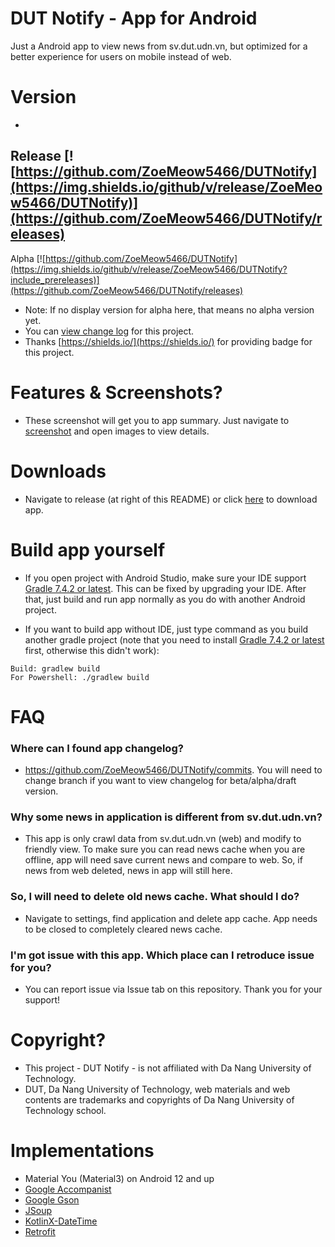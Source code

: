 # DUT Notify - App for Android

Just a Android app to view news from sv.dut.udn.vn, but optimized for a better experience for users
on mobile instead of web.

# Version

-
Release [![https://github.com/ZoeMeow5466/DUTNotify](https://img.shields.io/github/v/release/ZoeMeow5466/DUTNotify)](https://github.com/ZoeMeow5466/DUTNotify/releases)
-
Alpha [![https://github.com/ZoeMeow5466/DUTNotify](https://img.shields.io/github/v/release/ZoeMeow5466/DUTNotify?include_prereleases)](https://github.com/ZoeMeow5466/DUTNotify/releases)
- Note: If no display version for alpha here, that means no alpha version yet.
- You can [view change log](CHANGELOG.md) for this project.
- Thanks [https://shields.io/](https://shields.io/) for providing badge for this project.

# Features & Screenshots?

- These screenshot will get you to app summary. Just navigate to [screenshot](SCREENSHOT.md) and
  open images to view details.

# Downloads

- Navigate to release (at right of this README) or
  click [here](https://github.com/ZoeMeow5466/DUTNotify/releases) to download app.

# Build app yourself

- If you open project with Android Studio, make sure your IDE
  support [Gradle 7.4.2 or latest](https://gradle.org/releases/). This can be fixed by upgrading
  your IDE. After that, just build and run app normally as you do with another Android project.

- If you want to build app without IDE, just type command as you build another gradle project (note
  that you need to install [Gradle 7.4.2 or latest](https://gradle.org/releases/) first, otherwise
  this didn't work):

```
Build: gradlew build
For Powershell: ./gradlew build
```

# FAQ

### Where can I found app changelog?

- https://github.com/ZoeMeow5466/DUTNotify/commits. You will need to change branch if you want to
  view changelog for beta/alpha/draft version.

### Why some news in application is different from sv.dut.udn.vn?

- This app is only crawl data from sv.dut.udn.vn (web) and modify to friendly view. To make sure you
  can read news cache when you are offline, app will need save current news and compare to web. So,
  if news from web deleted, news in app will still here.

### So, I will need to delete old news cache. What should I do?

- Navigate to settings, find application and delete app cache. App needs to be closed to completely
  cleared news cache.

### I'm got issue with this app. Which place can I retroduce issue for you?

- You can report issue via Issue tab on this repository. Thank you for your support!

# Copyright?

- This project - DUT Notify - is not affiliated with Da Nang University of Technology.
- DUT, Da Nang University of Technology, web materials and web contents are trademarks and
  copyrights of Da Nang University of Technology school.

# Implementations

- Material You (Material3) on Android 12 and up
- [Google Accompanist](https://github.com/google/accompanist)
- [Google Gson](https://github.com/google/gson)
- [JSoup](https://github.com/jhy/jsoup/)
- [KotlinX-DateTime](https://github.com/Kotlin/kotlinx-datetime)
- [Retrofit](https://github.com/square/retrofit)
